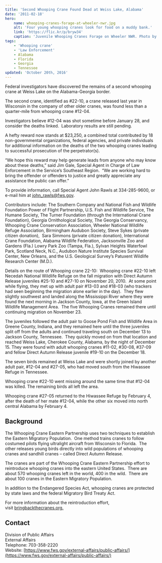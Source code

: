 ```yaml
---
title: 'Second Whooping Crane Found Dead at Weiss Lake, Alabama'
date: '2011-02-18'
hero:
    name: whooping-cranes-forage-at-wheeler-nwr.jpg
    alt: 'Four young whooping cranes look for food on a muddy bank.'
    link: 'https://flic.kr/p/bryw34'
    caption: 'Juvenile Whooping Cranes Forage on Wheeler NWR. Photo by Bill Gates, USFWS.'
tags:
    - 'Whooping crane'
    - 'Law Enforcement'
    - Alabama
    - Florida
    - Georgia
    - Tennessee
updated: 'October 20th, 2016'
---
```


Federal investigators have discovered the remains of a second whooping crane at Weiss Lake on the Alabama-Georgia border.  

The second crane, identified as #22-10, a crane released last year in Wisconsin in the company of other older cranes, was found less than a quarter-mile from whooping crane #12-04\.  

Investigators believe #12-04 was shot sometime before January 28, and consider the deaths linked.  Laboratory results are still pending.

A hefty reward now stands at $23,250, a combined total contributed by 18 non-governmental organizations, federal agencies, and private individuals for additional information on the deaths of the two whooping cranes leading to successful prosecution of the perpetrator(s).

“We hope this reward may help generate leads from anyone who may know about these deaths,” said Jim Gale, Special Agent in Charge of Law Enforcement in the Service’s Southeast Region.  “We are working hard to bring the offender or offenders to justice and greatly appreciate any assistance the public can offer.”

To provide information, call Special Agent John Rawls at 334-285-9600, or e-mail him at [john_rawls@fws.gov](mailto:john_rawls@fws.gov).

Contributors include: The Southern Company and National Fish and Wildlife Foundation Power of Flight Partnership, U.S. Fish and Wildlife Service, The Humane Society, The Turner Foundation (through the International Crane Foundation), Georgia Ornithological Society, The Georgia Conservancy, Whooping Crane Conservation Association, Wheeler National Wildlife Refuge Association, Birmingham Audubon Society, Steve Sykes (private citizen donation),  Sara Simmons (private citizen donation), International Crane Foundation, Alabama Wildlife Federation, Jacksonville Zoo and Gardens (Fla.) Lowry Park Zoo (Tampa, Fla.), Sylvan Heights Waterfowl Park, Scotland Neck, N.C., Audubon Nature Institute Species Survival Center, New Orleans, and the U.S. Geological Survey’s Patuxent Wildlife Research Center (M.D.).

Details on the route of Whooping crane 22-10:  Whooping crane #22-10 left Necedah National Wildlife Refuge on the fall migration with Direct Autumn Release juveniles #25-10 and #27-10 on November 20, 2010\.  At some point while flying, they met up with adult pair #13-03 and #18-03 (who trackers had seen beginning the migration alone earlier in the day).  They flew slightly southwest and landed along the Mississippi River where they were found the next morning in Jackson County, Iowa, at the Green Island Wildlife Management Area.  The five Whooping Cranes remained there until continuing migration on November 23\.  

The juveniles followed the adult pair to Goose Pond Fish and Wildlife Area in Greene County, Indiana, and they remained here until the three juveniles split off from the adults and continued traveling south on December 13 to Jackson County, Tennessee.  They quickly moved on from that location and reached Weiss Lake, Cherokee County, Alabama, by the night of December 15\. They were found with adult whooping cranes #11-02, #30-08, #37-09 and fellow Direct Autumn Release juvenile #19-10 on the December 18.

The seven birds remained at Weiss Lake and were shortly joined by another adult pair, #12-04 and #27-05, who had moved south from the Hiwassee Refuge in Tennessee.

Whooping crane #22-10 went missing around the same time that #12-04 was killed. The remaining birds all left the area.  

Whooping crane #27-05 returned to the Hiwassee Refuge by February 4, after the death of her mate #12-04, while the other six moved into north central Alabama by February 4.

## Background

The Whooping Crane Eastern Partnership uses two techniques to establish the Eastern Migratory Population.  One method trains cranes to follow costumed pilots flying ultralight aircraft from Wisconsin to Florida.  The other releases young birds directly into wild populations of whooping cranes and sandhill cranes – called Direct Autumn Release.

The cranes are part of the Whooping Crane Eastern Partnership effort to reintroduce whooping cranes into the eastern United States.  There are about 570 whooping cranes left in the world, 400 in the wild.  There are about 100 cranes in the Eastern Migratory Population.

In addition to the Endangered Species Act, whooping cranes are protected by state laws and the federal Migratory Bird Treaty Act.

For more information about the reintroduction effort, visit [bringbackthecranes.org.](http://www.bringbackthecranes.org/)

## Contact

Division of Public Affairs  
External Affairs  
Telephone: 703-358-2220  
Website: [https://www.fws.gov/external-affairs/public-affairs/](https://www.fws.gov/external-affairs/public-affairs/)
